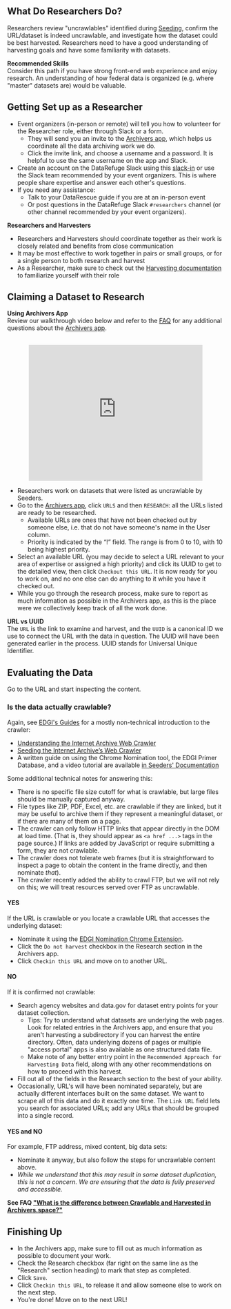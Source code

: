 ## What Do Researchers Do?

Researchers review "uncrawlables" identified during [Seeding](seeding.md), confirm the URL/dataset is indeed uncrawlable, and investigate how the dataset could be best harvested. Researchers need to have a good understanding of harvesting goals and have some familiarity with datasets.

<div class = "note">
  <strong>Recommended Skills</strong> <br />  
  Consider this path if you have strong front-end web experience and enjoy research. An understanding of how federal data is organized (e.g. where "master" datasets are) would be valuable.
</div>

## Getting Set up as a Researcher

-   Event organizers (in-person or remote) will tell you how to volunteer for the Researcher role, either through Slack or a form.
    -   They will send you an invite to the [Archivers app](http://www.archivers.space/), which helps us coordinate all the data archiving work we do.
    -   Click the invite link, and choose a username and a password. It is helpful to use the same username on the app and Slack.
-   Create an account on the DataRefuge Slack using this [slack-in](https://rauchg-slackin-qonsfhhvxs.now.sh/) or use the Slack team recommended by your event organizers. This is where people share expertise and answer each other's questions.
-   If you need any assistance:
    -   Talk to your DataRescue guide if you are at an in-person event
    -   Or post questions in the DataRefuge Slack `#researchers` channel (or other channel recommended by your event organizers).

<div class = "note">
  <strong>Researchers and Harvesters</strong> <br />  
  <ul>
    <li>Researchers and Harvesters should coordinate together as their work is closely related and benefits from close communication</li>
    <li>It may be most effective to work together in pairs or small groups, or for a single person to both research and harvest</li>
    <li>As a Researcher, make sure to check out the <a href="/harvesting/">Harvesting documentation</a> to familiarize yourself with their role</li>
  </ul>
</div>

## Claiming a Dataset to Research

<div class = "note">
  <strong>Using Archivers App</strong> <br />  
  Review our walkthrough video below and refer to the <a href="/faq/">FAQ</a> for any additional questions about the <a href="http://www.archivers.space" target="_blank">Archivers app</a><!--_-->. <br />
  &nbsp;<br />
  <p style="text-align:center"><iframe width="80%" height="315" src="https://www.youtube.com/embed/tvSSILnHnpA" frameborder="0" allowfullscreen></iframe></p>
</div>

-   Researchers work on datasets that were listed as uncrawlable by Seeders.
-   Go to the [Archivers app](http://www.archivers.space/), click `URLS` and then `RESEARCH`: all the URLs listed are ready to be researched.
    -   Available URLs are ones that have not been checked out by someone else, i.e. that do not have someone's name in the User column.
    -   Priority is indicated by the “!” field.  The range is from 0 to 10, with 10 being highest priority.
-   Select an available URL (you may decide to select a URL relevant to your area of expertise or assigned a high priority) and click its UUID to get to the detailed view, then click `Checkout this URL`. It is now ready for you to work on, and no one else can do anything to it while you have it checked out.
-   While you go through the research process, make sure to report as much information as possible in the Archivers app, as this is the place were we collectively keep track of all the work done.

<div class = "note">
  <strong>URL vs UUID</strong> <br />  
  The <code>URL</code> is the link to examine and harvest, and the <code>UUID</code> is a canonical ID we use to connect the URL with the data in question. The UUID will have been generated earlier in the process. UUID stands for Universal Unique Identifier.
</div>

## Evaluating the Data

Go to the URL and start inspecting the content.

### Is the data actually crawlable?

Again, see [EDGI's Guides](https://edgi-govdata-archiving.github.io/guides/) for a mostly non-technical introduction to the crawler:

-   [Understanding the Internet Archive Web Crawler](https://edgi-govdata-archiving.github.io/guides/internet-archive-crawler/)
-   [Seeding the Internet Archive’s Web Crawler](https://edgi-govdata-archiving.github.io/guides/seeding-internet-archive/)
-   A written guide on using the Chrome Nomination tool, the EDGI Primer Database, and a video tutorial are available [in Seeders' Documentation](seeding/#crawlable-urls)

Some additional technical notes for answering this:

-   There is no specific file size cutoff for what is crawlable, but large files should be manually captured anyway.
-   File types like ZIP, PDF, Excel, etc. are crawlable if they are linked, but it may be useful to archive them if they represent a meaningful dataset, or if there are many of them on a page.
-   The crawler can only follow HTTP links that appear directly in the DOM at load time. (That is, they should appear as `<a href ...>` tags in the page source.)
If links are added by JavaScript or require submitting a form, they are not crawlable.
-   The crawler does not tolerate web frames (but it is straightforward to inspect a page to obtain the content in the frame directly, and then nominate *that*).
-   The crawler recently added the ability to crawl FTP, but we will not rely on this; we will treat resources served over FTP as uncrawlable.

#### YES

If the URL is crawlable or you locate a crawlable URL that accesses the underlying dataset:

-   Nominate it using the [EDGI Nomination Chrome Extension](https://chrome.google.com/webstore/detail/nominationtool/abjpihafglmijnkkoppbookfkkanklok).
-   Click the `Do not harvest` checkbox in the Research section in the Archivers app.
-   Click `Checkin this URL` and move on to another URL.

#### NO

If it is confirmed not crawlable:

-   Search agency websites and data.gov for dataset entry points for your dataset collection.
    -   Tips: Try to understand what datasets are underlying the web pages. Look for related entries in the Archivers app, and ensure that you aren't harvesting a subdirectory if you can harvest the entire directory. Often, data underlying dozens of pages or multiple "access portal" apps is also available as one structured data file.
    -   Make note of any better entry point in the `Recommended Approach for Harvesting Data` field, along with any other recommendations on how to proceed with this harvest.
-   Fill out all of the fields in the Research section to the best of your ability.
-   Occasionally, URL's will have been nominated separately, but are actually different interfaces built on the same dataset. We want to scrape all of this data and do it exactly one time. The `Link URL` field lets you search for associated URLs; add any URLs that should be grouped into a single record.

#### YES and NO

For example, FTP address, mixed content, big data sets:
<!--  - Fill out the cell "Can it be crawled?" = "yes & no" in Researcher section of the spreadsheet-->

-   Nominate it anyway, but also follow the steps for uncrawlable content above.
-   *While we understand that this may result in some dataset duplication, this is not a concern. We are ensuring that the data is fully preserved and accessible.*

<div class = "attention">
  <strong>See FAQ <a href="faq/#17-what-is-the-difference-between-crawlable-and-harvested">"What is the difference between Crawlable and Harvested in Archivers.space?"</a></strong>
</div>

## Finishing Up

-   In the Archivers app, make sure to fill out as much information as possible to document your work.
-   Check the Research checkbox (far right on the same line as the "Research" section heading) to mark that step as completed.
-   Click `Save`.
-   Click `Checkin this URL`, to release it and allow someone else to work on the next step.
-   You're done! Move on to the next URL!

<!-- HOW DOES THIS PROCESS WORK NOW:    - If ever a day or more passed  since you originally claimed the item, update the date to today's date.
    - Note that if more than 2 days have passed since you claimed the dataset and it is still not closed, the **Date field will turn red**, signaling that someone else can claim it in your place and start working on it
      - This will avoid datasets being stuck in the middle of the workflow and not being finalized.-->
